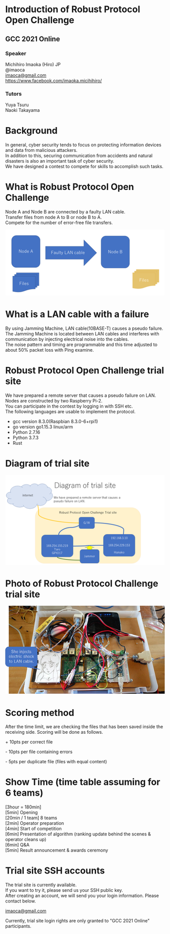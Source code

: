 # Introduction of Robust Protocol Open Challenge

## GCC 2021 Online  
### Speaker
Michihiro Imaoka (Hiro) JP  
@imaoca  
imaoca@gmail.com  
https://www.facebook.com/imaoka.micihihiro/

### Tutors
Yuya Tsuru<br>
Naoki Takayama

# Background

In general, cyber security tends to focus on protecting information devices and data from malicious attackers.  
In addition to this, securing communication from accidents and natural disasters is also an important task of cyber security.  
We have designed a contest to compete for skills to accomplish such tasks.  

# What is Robust Protocol Open Challenge

Node A and Node B are connected by a faulty LAN cable.  
Transfer files from node A to B or node B to A.  
Compete for the number of error-free file transfers.  

![](img/fig1.png) 

# What is a LAN cable with a  failure

By using Jamming Machine, LAN cable(10BASE-T) causes a pseudo failure.  
The Jamming Machine is located between LAN cables and interferes with communication by injecting electrical noise into the cables.  
The noise pattern and timing are programmable and this time adjusted to about 50% packet loss with Ping examine.  

# Robust Protocol Open Challenge trial site

We have prepared a remote server that causes a pseudo failure on LAN.   
Nodes are constructed by two Raspberry Pi-2.  
You can participate in the contest by logging in with SSH etc.  
The following languages ​​are usable to implement the protocol.  

- gcc version 8.3.0(Raspbian 8.3.0-6+rpi1)  
- go version go1.15.3 linux/arm  
- Python 2.7.16  
- Python 3.7.3  
- Rust  

# Diagram of trial site

![](img/fig4.png) 

# Photo of Robust Protocol Challenge trial site

![](img/fig2.png)

# Scoring method

After the time limit, we are checking the files that has been saved inside the receiving side. Scoring will be done as follows.  
  
\+ 10pts per correct file  
  
\- 10pts per file containing errors  
  
\- 5pts per duplicate file (files with equal content)  

# Show Time (time table assuming for 6 teams)

[3hour = 180min]  
[5min] Opening  
[20min / 1 team] 8 teams  
[2min] Operator preparation  
[4min] Start of competition  
[6min] Presentation of algorithm (ranking update behind the scenes & operator cleans up)  
[6min] Q&A  
[5min] Result announcement & awards ceremony

# Trial site SSH accounts

The trial site is currently available.  
If you want to try it, please send us your SSH public key.  
After creating an account, we will send you your login information. Please contact below.  
  
imaoca@gmail.com  
  
Currently, trial site login rights are only granted to "GCC 2021 Online" participants.
